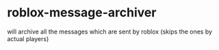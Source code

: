 # roblox-message-archiver
will archive all the messages which are sent by roblox (skips the ones by actual players)
